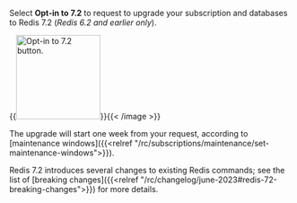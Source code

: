 Select **Opt-in to 7.2** to request to upgrade your subscription and databases to Redis 7.2 (*Redis 6.2 and earlier only*).

{{<image filename="images/rc/button-opt-in-to-72.png" width=150px alt="Opt-in to 7.2 button." >}}{{< /image >}}

The upgrade will start one week from your request, according to [maintenance windows]({{<relref "/rc/subscriptions/maintenance/set-maintenance-windows">}}). 

Redis 7.2 introduces several changes to existing Redis commands; see the list of [breaking changes]({{<relref "/rc/changelog/june-2023#redis-72-breaking-changes">}}) for more details.